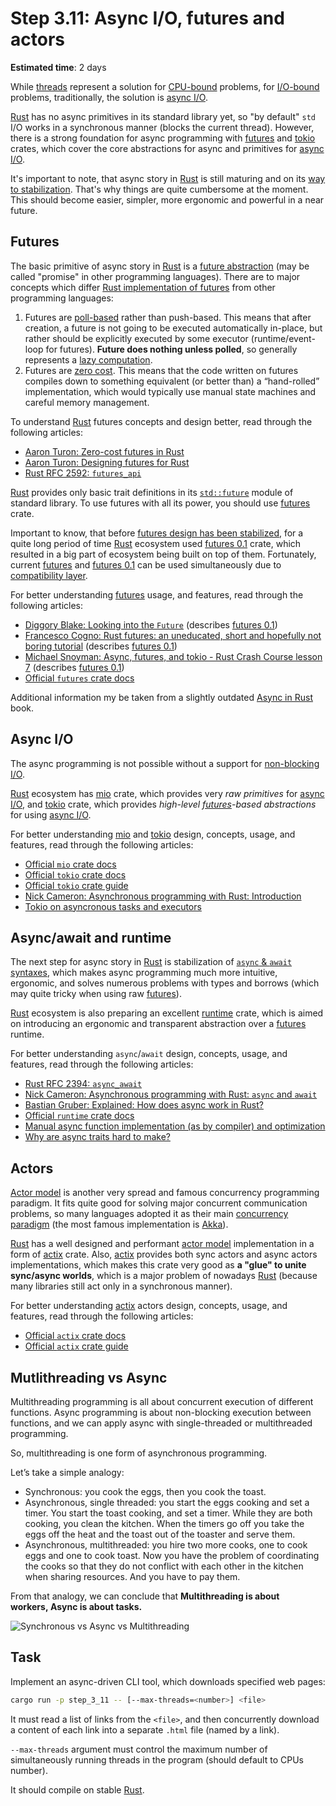 Step 3.11: Async I/O, futures and actors
========================================

__Estimated time__: 2 days

While [threads](../3_10_threads) represent a solution for [CPU-bound] problems, for [I/O-bound] problems, traditionally, the solution is [async I/O][1].

[Rust] has no async primitives in its standard library yet, so "by default" `std` I/O works in a synchronous manner (blocks the current thread). However, there is a strong foundation for async programming with [futures] and [tokio] crates, which cover the core abstractions for async and primitives for [async I/O][1].

It's important to note, that async story in [Rust] is still maturing and on its [way to stabilization][2]. That's why things are quite cumbersome at the moment. This should become easier, simpler, more ergonomic and powerful in a near future.




## Futures

The basic primitive of async story in [Rust] is a [future abstraction][3] (may be called "promise" in other programming languages). There are to major concepts which differ [Rust implementation of futures][4] from other programming languages:
1. Futures are [poll-based][5] rather than push-based. This means that after creation, a future is not going to be executed automatically in-place, but rather should be explicitly executed by some executor (runtime/event-loop for futures). __Future does nothing unless polled__, so generally represents a [lazy computation][7].
2. Futures are [zero cost][7]. This means that the code written on futures compiles down to something equivalent (or better than) a “hand-rolled” implementation, which would typically use manual state machines and careful memory management.

To understand [Rust] futures concepts and design better, read through the following articles:
- [Aaron Turon: Zero-cost futures in Rust][6]
- [Aaron Turon: Designing futures for Rust][4]
- [Rust RFC 2592: `futures_api`][8]

[Rust] provides only basic trait definitions in its [`std::future`] module of standard library. To use futures with all its power, you should use [futures] crate.

Important to know, that before [futures design has been stabilized][8], for a quite long period of time [Rust] ecosystem used [futures 0.1] crate, which resulted in a big part of ecosystem being built on top of them. Fortunately, current [futures] and [futures 0.1] can be used simultaneously due to [compatibility layer][9].

For better understanding [futures] usage, and features, read through the following articles:
- [Diggory Blake: Looking into the `Future`][10] (describes [futures 0.1])
- [Francesco Cogno: Rust futures: an uneducated, short and hopefully not boring tutorial][11] (describes [futures 0.1])
- [Michael Snoyman: Async, futures, and tokio - Rust Crash Course lesson 7][12] (describes [futures 0.1])
- [Official `futures` crate docs][futures]

Additional information my be taken from a slightly outdated [Async in Rust] book.




## Async I/O

The async programming is not possible without a support for [non-blocking I/O][1].

[Rust] ecosystem has [mio] crate, which provides very _raw primitives_ for [async I/O][1], and [tokio] crate, which provides _high-level [futures]-based abstractions_ for using [async I/O][1].

For better understanding [mio] and [tokio] design, concepts, usage, and features, read through the following articles:
- [Official `mio` crate docs][mio]
- [Official `tokio` crate docs][tokio]
- [Official `tokio` crate guide][13]
- [Nick Cameron: Asynchronous programming with Rust: Introduction][14]
- [Tokio on asyncronous tasks and executors][15]



## Async/await and runtime

The next step for async story in [Rust] is stabilization of [`async` & `await` syntaxes][20], which makes async programming much more intuitive, ergonomic, and solves numerous problems with types and borrows (which may quite tricky when using raw [futures]).

[Rust] ecosystem is also preparing an excellent [runtime] crate, which is aimed on introducing an ergonomic and transparent abstraction over a [futures] runtime.

For better understanding `async`/`await` design, concepts, usage, and features, read through the following articles:
- [Rust RFC 2394: `async_await`][20]
- [Nick Cameron: Asynchronous programming with Rust: `async` and `await`][21]
- [Bastian Gruber: Explained: How does async work in Rust?][22]
- [Official `runtime` crate docs][runtime]
- [Manual async function implementation (as by compiler) and optimization][23]
- [Why are async traits hard to make?][24]



## Actors

[Actor model][41] is another very spread and famous concurrency programming paradigm. It fits quite good for solving major concurrent communication problems, so many languages adopted it as their main [concurrency paradigm][2] (the most famous implementation is [Akka]).

[Rust] has a well designed and performant [actor model][41] implementation in a form of [actix] crate. Also, [actix] provides both sync actors and async actors implementations, which makes this crate very good as __a "glue" to unite sync/async worlds__, which is a major problem of nowadays [Rust] (because many libraries still act only in a synchronous manner).

For better understanding [actix] actors design, concepts, usage, and features, read through the following articles:
- [Official `actix` crate docs][actix]
- [Official `actix` crate guide][43]




## Mutlithreading vs Async

Multithreading programming is all about concurrent execution of different functions. Async programming is about non-blocking execution between functions, and we can apply async with single-threaded or multithreaded programming.

So, multithreading is one form of asynchronous programming.

Let’s take a simple analogy:

- Synchronous: you cook the eggs, then you cook the toast.
- Asynchronous, single threaded: you start the eggs cooking and set a timer. You start the toast cooking, and set a timer. While they are both cooking, you clean the kitchen. When the timers go off you take the eggs off the heat and the toast out of the toaster and serve them.
- Asynchronous, multithreaded: you hire two more cooks, one to cook eggs and one to cook toast. Now you have the problem of coordinating the cooks so that they do not conflict with each other in the kitchen when sharing resources. And you have to pay them.

From that analogy, we can conclude that **Multithreading is about workers, Async is about tasks.**

![Synchronous vs Async vs Multithreading](https://i.imgur.com/o0wETfj.png)




## Task

Implement an async-driven CLI tool, which downloads specified web pages:
```bash
cargo run -p step_3_11 -- [--max-threads=<number>] <file>
```
It must read a list of links from the `<file>`, and then concurrently download a content of each link into a separate `.html` file (named by a link).

`--max-threads` argument must control the maximum number of simultaneously running threads in the program (should default to CPUs number).

It should compile on stable [Rust].





[actix]: https://docs.rs/actix
[Akka]: https://akka.io
[Async in Rust]: https://rust-lang.github.io/async-book/index.html
[CPU-bound]: https://en.wikipedia.org/wiki/CPU-bound
[futures]: https://docs.rs/futures-preview
[futures 0.1]: https://docs.rs/futures/0.1
[futures 0.2]: https://docs.rs/futures/0.2
[I/O-bound]: https://en.wikipedia.org/wiki/I/O_bound
[mio]: https://docs.rs/mio
[runtime]: https://docs.rs/runtime
[Rust]: https://www.rust-lang.org
[`std::future`]: https://doc.rust-lang.org/std/future/index.html
[tokio]: https://docs.rs/tokio

[1]: https://en.wikipedia.org/wiki/Asynchronous_I/O
[2]: https://areweasyncyet.rs
[3]: https://en.wikipedia.org/wiki/Futures_and_promises
[4]: https://aturon.github.io/blog/2016/09/07/futures-design
[5]: http://aturon.github.io/blog/2016/09/07/futures-design/#what-worked-the-demand-driven-aka-readiness-based-approach
[6]: https://aturon.github.io/blog/2016/08/11/futures
[7]: https://en.wikipedia.org/wiki/Lazy_evaluation
[8]: https://rust-lang.github.io/rfcs/2592-futures.html
[9]: https://rust-lang.github.io/futures-rs/blog/2019/04/18/compatibility-layer.html
[10]: https://gist.github.com/Diggsey/6f924bf3f741bcdffd240faee102fe92
[11]: https://dev.to/mindflavor/rust-futures-an-uneducated-short-and-hopefully-not-boring-tutorial---part-1-3k3
[12]: https://www.snoyman.com/blog/2018/12/rust-crash-course-07-async-futures-tokio
[13]: https://tokio.rs/docs/overview
[14]: https://github.com/nrc/apr-intro/blob/master/intro.md
[15]: https://tokio.rs/tokio/tutorial/async
[20]: https://rust-lang.github.io/rfcs/2394-async_await.html
[21]: https://github.com/nrc/apr-intro/blob/master/async-await.md
[22]: https://dev.to/gruberb/explained-how-does-async-work-in-rust-46f8
[23]: https://tmandry.gitlab.io/blog/posts/optimizing-await-1/
[24]: https://smallcultfollowing.com/babysteps/blog/2019/10/26/async-fn-in-traits-are-hard/
[41]: https://en.wikipedia.org/wiki/Actor_model
[42]: https://en.wikipedia.org/wiki/Concurrency_(computer_science)
[43]: https://actix.rs/docs
